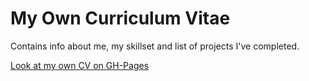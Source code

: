 # My Own Curriculum Vitae
Contains info about me, my skillset and list of projects I've completed.

[Look at my own CV on GH-Pages](https://evc54.github.io/MyOwnCV/)